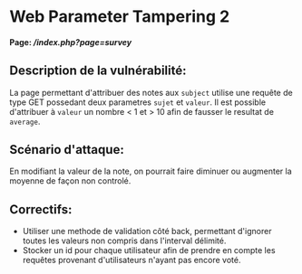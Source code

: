 # Web Parameter Tampering 2

#### Page: _/index.php?page=survey_


## Description de la vulnérabilité:
La page permettant d'attribuer des notes aux `subject` utilise une requête de type GET possedant deux parametres `sujet` et `valeur`.
Il est possible d'attribuer à `valeur` un nombre < 1 et > 10 afin de fausser le resultat de `average`. 


## Scénario  d'attaque:
En modifiant la valeur de la note, on pourrait faire diminuer ou augmenter la moyenne de façon non controlé.


## Correctifs:
- Utiliser une methode de validation côté back, permettant d'ignorer toutes les valeurs non compris dans l'interval délimité.
- Stocker un id pour chaque utilisateur afin de prendre en compte les requêtes provenant d'utilisateurs n'ayant pas encore voté.